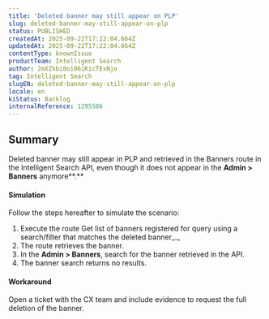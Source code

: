 ```yaml
---
title: 'Deleted banner may still appear on PLP'
slug: deleted-banner-may-still-appear-on-plp
status: PUBLISHED
createdAt: 2025-09-22T17:22:04.664Z
updatedAt: 2025-09-22T17:22:04.664Z
contentType: knownIssue
productTeam: Intelligent Search
author: 2mXZkbi0oi061KicTExNjo
tag: Intelligent Search
slugEN: deleted-banner-may-still-appear-on-plp
locale: en
kiStatus: Backlog
internalReference: 1295586
---
```


## Summary


Deleted banner may still appear in PLP and retrieved in the Banners route in the Intelligent Search API, even though it does not appear in the **Admin > Banners** anymore**.**


#### Simulation


Follow the steps hereafter to simulate the scenario:

1. Execute the route Get list of banners registered for query using a search/filter that matches the deleted banner_._
2. The route retrieves the banner.
3. In the **Admin > Banners**, search for the banner retrieved in the API.
4. The banner search returns no results.


#### Workaround


Open a ticket with the CX team and include evidence to request the full deletion of the banner.



